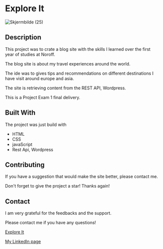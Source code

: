 # Explore It
![Skjermbilde (25)](https://user-images.githubusercontent.com/91701833/171228903-70573d41-22c4-4b96-873e-8997521c1cf3.png)

## Description

This project was to crate a blog site with the skills I learned over the first year of studies at Noroff.

The blog site is about my travel experiences around the world. 

The ide was to gives tips and recommendations on different destinations I have visit around europe and asia. 

The site is retrieving content from the REST API, Wordpress. 

This is a Project Exam 1 final delivery. 

## Built With

The project was just build with

- HTML 
- CSS
- javaScript
- Rest Api, Wordpress

## Contributing

If you have a suggestion that would make the site better, please contact me.

Don't forget to give the project a star! Thanks again!

## Contact

I am very grateful for the feedbacks and the support. 

Please contact me if you have any questions!

[Explore It](https://traevelit.netlify.app/index.html)

[My LinkedIn page](https://www.linkedin.com/in/mohammed-allawi-89830621a/)
